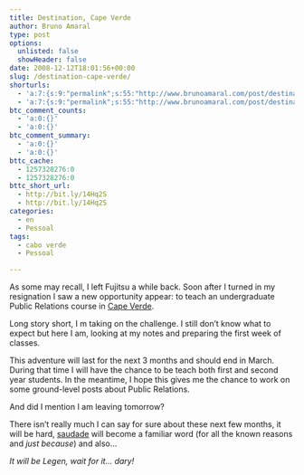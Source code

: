 ```yaml
---
title: Destination, Cape Verde
author: Bruno Amaral
type: post
options:
  unlisted: false
  showHeader: false
date: 2008-12-12T18:01:56+00:00
slug: /destination-cape-verde/
shorturls:
  - 'a:7:{s:9:"permalink";s:55:"http://www.brunoamaral.com/post/destination-cape-verde/";s:7:"tinyurl";s:25:"http://tinyurl.com/5pglhb";s:4:"isgd";s:17:"http://is.gd/pI5t";s:5:"bitly";s:18:"http://bit.ly/da4i";s:5:"snipr";s:22:"http://snipr.com/evhat";s:5:"snurl";s:22:"http://snurl.com/evhat";s:7:"snipurl";s:24:"http://snipurl.com/evhat";}'
  - 'a:7:{s:9:"permalink";s:55:"http://www.brunoamaral.com/post/destination-cape-verde/";s:7:"tinyurl";s:25:"http://tinyurl.com/5pglhb";s:4:"isgd";s:17:"http://is.gd/pI5t";s:5:"bitly";s:18:"http://bit.ly/da4i";s:5:"snipr";s:22:"http://snipr.com/evhat";s:5:"snurl";s:22:"http://snurl.com/evhat";s:7:"snipurl";s:24:"http://snipurl.com/evhat";}'
btc_comment_counts:
  - 'a:0:{}'
  - 'a:0:{}'
btc_comment_summary:
  - 'a:0:{}'
  - 'a:0:{}'
bttc_cache:
  - 1257328276:0
  - 1257328276:0
bttc_short_url:
  - http://bit.ly/14Hq2S
  - http://bit.ly/14Hq2S
categories:
  - en
  - Pessoal
tags:
  - cabo verde
  - Pessoal

---
```

As some may recall, I left Fujitsu a while back. Soon after I turned in my resignation I saw a new opportunity appear: to teach an undergraduate Public Relations course in [Cape Verde][1].

Long story short, I m taking on the challenge. I still don&#8217;t know what to expect but here I am, looking at my notes and preparing the first week of classes.

This adventure will last for the next 3 months and should end in March. During that time I will have the chance to be teach both first and second year students. In the meantime, I hope this gives me the chance to work on some ground-level posts about Public Relations.

And did I mention I am leaving tomorrow?

There isn&#8217;t really much I can say for sure about these next few months, it will be hard, [saudade][2] will become a familiar word (for all the known reasons and _just because_) and also&#8230;

 _It will be Legen, wait for it&#8230; dary!_

 [1]: http://en.wikipedia.org/wiki/Cape_verde
 [2]: http://en.wikipedia.org/wiki/Saudade